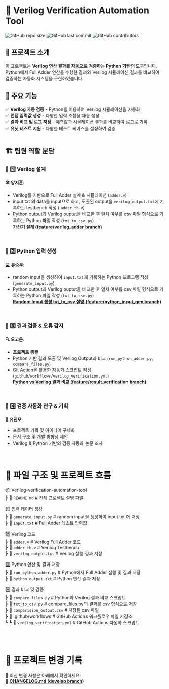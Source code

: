 # 📌 Verilog Verification Automation Tool

![GitHub repo size](https://img.shields.io/github/repo-size/goeun-oh/Verilog-verification-automation-tool)
![GitHub last commit](https://img.shields.io/github/last-commit/goeun-oh/Verilog-verification-automation-tool)
![GitHub contributors](https://img.shields.io/github/contributors/goeun-oh/Verilog-verification-automation-tool)

## 📖 프로젝트 소개
이 프로젝트는 **Verilog 연산 결과를 자동으로 검증하는 Python 기반의 도구**입니다.  
Python에서 Full Adder 연산을 수행한 결과와 Verilog 시뮬레이션 결과를 비교하여 검증하는 자동화 시스템을 구현하였습니다.
<br>

## 🔧 주요 기능
✅ **Verilog 자동 검증** - Python을 이용하여 Verilog 시뮬레이션을 자동화  
✅ **랜덤 입력값 생성** - 다양한 입력 조합을 자동 생성  
✅ **결과 비교 및 로그 저장** - 예측값과 시뮬레이션 결과를 비교하여 로그로 기록  
✅ **유닛 테스트 지원** - 다양한 테스트 케이스를 설정하여 검증  
<br>


## 🏗️ 팀원 역할 분담
### **🔹 1️⃣ Verilog 설계**
**🛠️ 양지훈**: 
- Verilog를 기반으로 Full Adder 설계 & 시뮬레이션 (`adder.v`)
- input.txt 의 data를 input으로 하고, 도출된 output을 `verilog_output.txt`에 기록하는 testbench 작성 ( `adder_tb.v`) 
- Python output과 Verilog ouptut을 비교한 후 일치 여부를 csv 파일 형식으로 기록하는 Python 파일 작성 (`txt_to_csv.py`) <br>
**[가산기 설계 (feature/verilog_adder branch)](https://github.com/goeun-oh/Verilog-verification-automation-tool/blob/feature/verilog_adder/README.md)**
<br>

### **🔹 2️⃣ Python 입력 생성**
**💻 유승우**: 
- random input을 생성하여 `input.txt`에 기록하는 Python 프로그램 작성 (`generate_input.py`)
- Python output과 Verilog ouptut을 비교한 후 일치 여부를 csv 파일 형식으로 기록하는 Python 파일 작성 (`txt_to_csv.py`) <br>
**[Random Input 생성 txt_to_csv 설명 (feature/python_input_gen branch)](https://github.com/goeun-oh/Verilog-verification-automation-tool/blob/feature/python_input_gen/README.md)**
<br>

### **🔹 3️⃣ 결과 검증 & 오류 감지**
**🔍 오고은**:
- **프로젝트 총괄**
- Python 기반 결과 도출 및 Verilog Output과 비교 (`run_python_adder.py`, `compare_files.py`)
- Git Action을 활용한 자동화 스크립트 작성 (`github/workflows/verilog_verification.yml`) <br>
**[Python vs Verilog 결과 비교 (feature/result_verification branch)](https://github.com/goeun-oh/Verilog-verification-automation-tool/blob/feature/result_verification/README.md)**
<br>

### **🔹 4️⃣ 검증 자동화 연구 & 기획**
**🚀 유진모**:  
- 프로젝트 기획 및 아이디어 구체화
- 문서 구조 및 개발 방향성 제안
- Verilog & Python 기반의 검증 자동화 논문 조사
<br>


# 📂 파일 구조 및 프로젝트 흐름
📦 Verilog-verification-automation-tool <br>
 ┣ 📜 `README.md`                  # 전체 프로젝트 설명 파일

 1️⃣ 입력 데이터 생성 <br>
 ┣ 📜 `generate_input.py`          # random input을 생성하여 input.txt 에 저장 <br>
 ┣ 📜 `input.txt`                  # Full Adder 테스트 입력값 <br>

 2️⃣ Verilog 코드 <br>
 ┣ 📜 `adder.v`                    # Verilog Full Adder 코드 <br>
 ┣ 📜 `adder_tb.v`                 # Verilog Testbench <br>
 ┣ 📜 `verilog_output.txt`         # Verilog 실행 결과 저장 <br>

 3️⃣ Python 연산 및 결과 저장 <br>
 ┣ 📜 `run_python_adder.py`        # Python에서 Full Adder 실행 및 결과 저장 <br>
 ┣ 📜 `python_output.txt`          # Python 연산 결과 저장 <br>

 4️⃣ 결과 비교 및 검증 <br>
 ┣ 📜 `compare_files.py`           # Python과 Verilog 결과 비교 스크립트 <br>
 ┣ 📜 `txt_to_csv.py`              # compare_files.py의 결과를 csv 형식으로 저장 <br>
 ┣ 📜 `comparision_output.csv`     # 저장된 csv 파일 <br>
 ┣ 📂 .github/workflows            # GitHub Actions 워크플로우 파일 저장소 <br>
 ┗ ┗ 📜 `verilog_verification.yml` # GitHub Actions 자동화 스크립트 <br>
 
<br>
<br>

# 📌 프로젝트 변경 기록
🔹 최신 변경 사항은 아래에서 확인하세요!  
📌 **[CHANGELOG.md (develop branch)](https://github.com/goeun-oh/Verilog-verification-automation-tool/blob/develop/CHANGELOG.md)**

